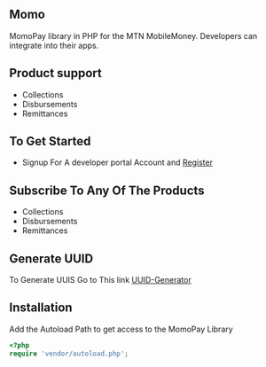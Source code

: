 ## Momo

MomoPay library in PHP for the MTN MobileMoney. Developers can integrate into their apps.

## Product support

* Collections
* Disbursements
* Remittances

## To Get Started

* Signup For A developer portal Account and [Register](https://momodeveloper.mtn.com/)

## Subscribe To Any Of The Products
* Collections
* Disbursements
* Remittances

## Generate UUID
To Generate UUIS Go to This link [UUID-Generator](https://www.uuidgenerator.net/)

## Installation

Add the Autoload Path to get access to the MomoPay Library

```php
<?php
require 'vendor/autoload.php';
```
